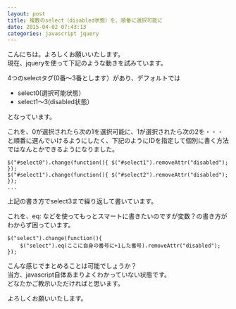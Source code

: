 ```yaml
---
layout: post
title: 複数のselect（disabled状態）を、順番に選択可能に
date: 2015-04-02 07:43:13
categories: javascript jquery
---
```

<p>こんにちは。よろしくお願いいたします。<br>
現在、jqueryを使って下記のような動きを試みています。</p>

<p>4つのselectタグ(0番～3番とします）があり、デフォルトでは</p>

<ul>
<li>select0(選択可能状態）</li>
<li>select1～3(disabled状態）</li>
</ul>

<p>となっています。</p>

<p>これを、0が選択されたら次の1を選択可能に、1が選択されたら次の2を・・・と順番に選んでいけるようにしたく、下記のようにIDを指定して個別に書く方法ではなんとかできるようになりました。</p>

```
$("#select0").change(function(){ $("#select1").removeAttr("disabled"); });
$("#select1").change(function(){ $("#select2").removeAttr("disabled"); });
...
```

<p>上記の書き方でselect3まで繰り返して書いています。</p>

<p>これを、eq: などを使ってもっとスマートに書きたいのですが変数？の書き方がわからず困っています。</p>

```
$("select").change(function(){
    $("select").eq(ここに自身の番号に+1した番号).removeAttr("disabled");
});
```

<p>こんな感じでまとめることは可能でしょうか？<br>
当方、javascript自体あまりよくわかっていない状態です。<br>
どなたかご教示いただければと思います。</p>

<p>よろしくお願いいたします。</p>
